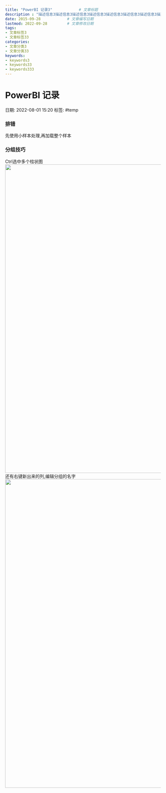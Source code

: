 ```yaml
---
title: "PowerBI 记录3"			# 文章标题
description : "描述信息3描述信息3描述信息3描述信息3描述信息3描述信息3描述信息3描述信息3描述信息3描述信息3描述信息3描述信息3描述信息3描述信息3描述信息3描述信息3描述信息3描述信息3描述信息3描述信息3描述信息3描述信息3描述信息3描述信息3描述信息3描述信息3描述信息3描述信息3描述信息3描述信息3"
date: 2015-09-28			# 文章编写日期
lastmod: 2022-09-28			# 文章修改日期
tags:
- 文章标签3
- 文章标签33
categories:
- 文章分类3
- 文章分类33
keywords:
- keywords3
- keywords33
- keywords333
---
```

# PowerBI 记录
日期: 2022-08-01 15:20
标签:  #temp

### 排错
先使用小样本处理,再加载整个样本

### 分组技巧
Ctrl选中多个柱状图
<img src="https://cloud.g60.net/d/cloud/note/img/2022/20221212_1670835334.jpg" width = "1000px" />
还有右键新出来的列,编辑分组的名字
<img src="https://cloud.g60.net/d/cloud/note/img/2022/20221212_1670835396.jpg" width = "1000px" />


